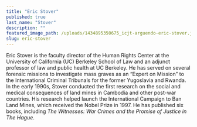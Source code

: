 ```yaml
---
title: "Eric Stover"
published: true
last_name: "Stover"
description: ""
featured_image_path: /uploads/1434895350675_icjt-arguendo-eric-stover.jpg
slug: eric-stover
---
```


Eric Stover is the faculty director of the Human Rights Center at the University of California (UC) Berkeley School of Law and an adjunct professor of law and public health at UC Berkeley. He has served on several forensic missions to investigate mass graves as an “Expert on Mission” to the International Criminal Tribunals for the former Yugoslavia and Rwanda. In the early 1990s, Stover conducted the first research on the social and medical consequences of land mines in Cambodia and other post-war countries. His research helped launch the International Campaign to Ban Land Mines, which received the Nobel Prize in 1997. He has published six books, including _The Witnesses: War Crimes and the Promise of Justice in The Hague_.


